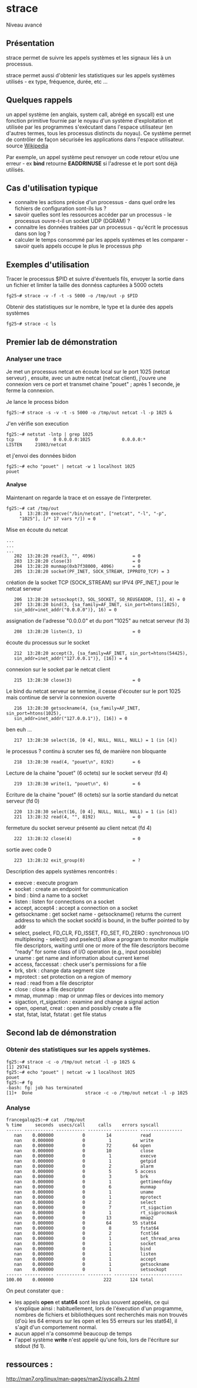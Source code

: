 # strace

Niveau avancé

## Présentation
strace permet de suivre les appels systèmes et les signaux liés à un processus. 

strace permet aussi d'obtenir les statistiques sur les appels systèmes utilisés - ex type, fréquence, durée, etc ...

## Quelques rappels
un appel système (en anglais, system call, abrégé en syscall) est une fonction primitive fournie par le noyau d'un système d'exploitation et utilisée par les programmes s'exécutant dans l'espace utilisateur (en d'autres termes, tous les processus distincts du noyau). Ce système permet de contrôler de façon sécurisée les applications dans l'espace utilisateur. source [Wikipedia](https://fr.wikipedia.org/wiki/Appel_syst%C3%A8me)

Par exemple, un appel système peut renvoyer un code retour et/ou une erreur - ex **bind** retourne **EADDRINUSE** si l'adresse et le port sont déjà utilisés.

## Cas d'utilisation typique
* connaitre les actions précise d'un processus - dans quel ordre les fichiers de configuration sont-ils lus ? 
* savoir quelles sont les ressources accéder par un processus - le processus ouvre-t-il un socket UDP (DGRAM) ?
* connaitre les données traitées par un processus - qu'écrit le processus dans son log ?
* calculer le temps consommé par les appels systèmes et les comparer - savoir quels appels occupe le plus le processus php
 
## Exemples d'utilisation
Tracer le processus $PID et suivre d'éventuels fils, envoyer la sortie dans un fichier et limiter la taille des donnéss capturées à 5000 octets  
```
fg25~# strace -v -f -t -s 5000 -o /tmp/out -p $PID
```
Obtenir des statistiques sur le nombre, le type et la durée des appels systèmes    
```
fg25~# strace -c ls
```

## Premier lab de démonstration 

### Analyser une trace

Je met un processus netcat en écoute local sur le port 1025 (netcat serveur) , ensuite, avec un autre netcat (netcat client), j'ouvre une connexion vers ce port et transmet chaine "pouet" ; après 1 seconde, je ferme la connexion. 

Je lance le process bidon
```
fg25:~# strace -s -v -t -s 5000 -o /tmp/out netcat -l -p 1025 &
```

J'en vérifie son execution
```
fg25:~# netstat -lntp | grep 1025
tcp        0      0 0.0.0.0:1025            0.0.0.0:*               LISTEN     21083/netcat
```

et j'envoi des données bidon
```
fg25:~# echo "pouet" | netcat -w 1 localhost 1025
pouet
```

#### Analyse

Maintenant on regarde la trace et on essaye de l'interpreter.
```
fg25:~# cat /tmp/out
     1  13:28:20 execve("/bin/netcat", ["netcat", "-l", "-p",
     "1025"], [/* 17 vars */]) = 0
```
Mise en écoute du netcat 
```
...
...
...
   202  13:28:20 read(3, "", 4096)              = 0
   203  13:28:20 close(3)                       = 0
   204  13:28:20 munmap(0xb7f38000, 4096)       = 0
   205  13:28:20 socket(PF_INET, SOCK_STREAM, IPPROTO_TCP) = 3
```
création de la socket TCP (SOCK_STREAM) sur IPV4 (PF_INET,) pour le netcat serveur 
```
   206  13:28:20 setsockopt(3, SOL_SOCKET, SO_REUSEADDR, [1], 4) = 0
   207  13:28:20 bind(3, {sa_family=AF_INET, sin_port=htons(1025),
   sin_addr=inet_addr("0.0.0.0")}, 16) = 0
```
assignation de l'adresse "0.0.0.0" et du port "1025" au netcat serveur (fd 3)

```
   208  13:28:20 listen(3, 1)                   = 0
```
écoute du processus sur le socket 
```
   212  13:28:20 accept(3, {sa_family=AF_INET, sin_port=htons(54425),
   sin_addr=inet_addr("127.0.0.1")}, [16]) = 4
```
connexion sur le socket par le netcat client
```
   215  13:28:30 close(3)                       = 0
```
Le bind du netcat serveur se termine, il cesse d'écouter sur le port 1025 mais continue de servir la connexion ouverte  
```
   216  13:28:30 getsockname(4, {sa_family=AF_INET, sin_port=htons(1025),
   sin_addr=inet_addr("127.0.0.1")}, [16]) = 0
```
ben euh ...
```
   217  13:28:30 select(16, [0 4], NULL, NULL, NULL) = 1 (in [4])
```
le processus ? continu à scruter ses fd, de manière non bloquante
```
   218  13:28:30 read(4, "pouet\n", 8192)       = 6
```
Lecture de la chaine "pouet" (6 octets) sur le socket serveur (fd 4)
```
   219  13:28:30 write(1, "pouet\n", 6)         = 6
```
Ecriture de la chaine "pouet" (6 octets) sur la sortie standard du netcat serveur (fd 0)
```
   220  13:28:30 select(16, [0 4], NULL, NULL, NULL) = 1 (in [4])
   221  13:28:32 read(4, "", 8192)              = 0
```
fermeture du socket serveur présenté au client netcat (fd 4) 
```
   222  13:28:32 close(4)                       = 0
```
sortie avec code 0
```
   223  13:28:32 exit_group(0)                  = ?
```

Description des appels systèmes rencontrés :

* execve : execute program 
* socket : create an endpoint for communication
* bind : bind a name to a socket
* listen : listen for connections on a socket
* accept, accept4 : accept a connection on a socket
* getsockname : get socket name - getsockname() returns the current address to which the socket sockfd is bound, in the buffer pointed to by addr
* select,  pselect, FD_CLR, FD_ISSET, FD_SET, FD_ZERO : synchronous I/O multiplexing - select() and pselect() allow a program to monitor multiple file descriptors, waiting until one or more of the file descriptors become "ready" for some class of I/O operation (e.g., input possible)
* uname : get name and information about current kernel
* access, faccessat : check user's permissions for a file
* brk, sbrk : change data segment size
* mprotect : set protection on a region of memory
* read : read from a file descriptor
* close : close a file descriptor
* mmap, munmap : map or unmap files or devices into memory
* sigaction, rt_sigaction : examine and change a signal action
* open, openat, creat : open and possibly create a file
* stat, fstat, lstat, fstatat : get file status

## Second lab de démonstration 

### Obtenir des statistiques sur les appels systèmes.
```
fg25:~# strace -c -o /tmp/out netcat -l -p 1025 &
[1] 29741
fg25:~# echo "pouet" | netcat -w 1 localhost 1025
pouet
fg25:~# fg
-bash: fg: job has terminated
[1]+  Done                    strace -c -o /tmp/out netcat -l -p 1025
```
### Analyse

```
francegalop25:~# cat  /tmp/out                                                                                                       
% time     seconds  usecs/call     calls    errors syscall
------ ----------- ----------- --------- --------- ----------------
   nan    0.000000           0        14           read
   nan    0.000000           0         1           write
   nan    0.000000           0        72        64 open
   nan    0.000000           0        10           close
   nan    0.000000           0         1           execve
   nan    0.000000           0         1           getpid
   nan    0.000000           0         2           alarm
   nan    0.000000           0         5         5 access
   nan    0.000000           0         3           brk
   nan    0.000000           0         1           gettimeofday
   nan    0.000000           0         6           munmap
   nan    0.000000           0         1           uname
   nan    0.000000           0         1           mprotect
   nan    0.000000           0         2           select
   nan    0.000000           0         7           rt_sigaction
   nan    0.000000           0         1           rt_sigprocmask
   nan    0.000000           0        13           mmap2
   nan    0.000000           0        64        55 stat64
   nan    0.000000           0         8           fstat64
   nan    0.000000           0         2           fcntl64
   nan    0.000000           0         1           set_thread_area
   nan    0.000000           0         1           socket
   nan    0.000000           0         1           bind
   nan    0.000000           0         1           listen
   nan    0.000000           0         1           accept
   nan    0.000000           0         1           getsockname
   nan    0.000000           0         1           setsockopt
------ ----------- ----------- --------- --------- ----------------
100.00    0.000000                   222       124 total
```
On peut constater que :
* les appels **open** et **stat64** sont les plus souvent appelés, ce qui s'explique ainsi : habituellement, lors de l'éxecution d'un programme, nombres de fichiers et bibliothèques sont recherchés mais non trouvés (d'où les 64 erreurs sur les open et les 55 erreurs sur les stat64), il s'agit d'un comportement normal.
* aucun appel n'a consommé beaucoup de temps
* l'appel système **write** n'est appelé qu'une fois, lors de l'écriture sur stdout (fd 1).

## ressources :
http://man7.org/linux/man-pages/man2/syscalls.2.html 


